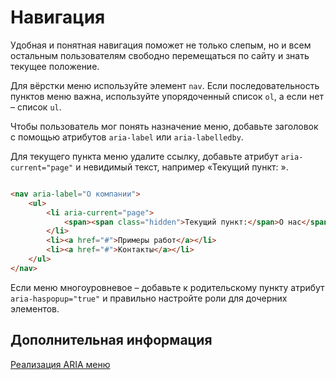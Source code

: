 # Навигация

Удобная и понятная навигация поможет не только слепым, но и всем остальным пользователям свободно перемещаться по сайту
и знать текущее положение.

Для вёрстки меню используйте элемент `nav`. Если последовательность пунктов меню важна, используйте упорядоченный
список `ol`, а если нет – список `ul`.

Чтобы пользователь мог понять назначение меню, добавьте заголовок с помощью атрибутов `aria-label`
или `aria-labelledby`.

Для текущего пункта меню удалите ссылку, добавьте атрибут `aria-current="page"` и невидимый текст, например «Текущий
пункт: ».

```html

<nav aria-label="О компании">
    <ul>
        <li aria-current="page">
            <span><span class="hidden">Текущий пункт:</span>О нас</span>
        </li>
        <li><a href="#">Примеры работ</a></li>
        <li><a href="#">Контакты</a></li>
    </ul>
</nav>
```

Если меню многоуровневое – добавьте к родительскому пункту атрибут `aria-haspopup="true"` и правильно настройте роли для
дочерних элементов.

## Дополнительная информация
[Реализация ARIA меню](https://www.w3.org/WAI/ARIA/apg/patterns/menubar/)